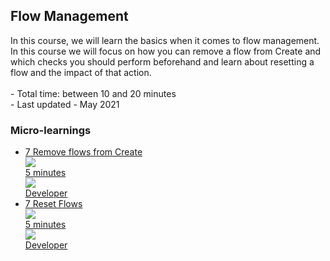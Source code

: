 <div class="ez-academy">
	<div class="ez-academy__body">
		<main class="master">
	<h2 class="title">Flow Management</h2>
    <p>
       In this course, we will learn the basics when it comes to flow management. In this course we will focus on how you can remove a flow from Create and which checks you should perform beforehand and learn about resetting a flow and the impact of that action.
        </br></br>
        - Total time: between 10 and 20 minutes
        </br>
        - Last updated - May 2021
    </p>
    <h3 class="title">Micro-learnings</h3>
    <ul class="strip-container">
        <li class="strip">
            <a href="../../docs/microlearning/novice-flow-management-remove-flows-from-create" class="strip__link">
            <label for="" class="strip__label">
                <span>7</span>
                Remove flows from Create
            </label>
            <div class="strip__attribute">
                <img class="strip__attribute-icon strip__attribute-icon--duration" src="../../img/icon-duration32.svg"/>
                <div class="strip__attribute-label">5 minutes</div>
            </div>
            <div class="strip__attribute">
                <img class="strip__attribute-icon strip__attribute-icon--roles" src="../../img/icon-roles32.svg"/>
                <div class="strip__attribute-label">Developer</div>
            </div>
        </a>
        </li>
		<li class="strip">
            <a href="../../docs/microlearning/novice-flow-management-reset-flows" class="strip__link">
            <label for="" class="strip__label">
                <span>7</span>
                Reset Flows
            </label>
            <div class="strip__attribute">
                <img class="strip__attribute-icon strip__attribute-icon--duration" src="../../img/icon-duration32.svg"/>
                <div class="strip__attribute-label">5 minutes</div>
            </div>
            <div class="strip__attribute">
                <img class="strip__attribute-icon strip__attribute-icon--roles" src="../../img/icon-roles32.svg"/>
                <div class="strip__attribute-label">Developer</div>
            </div>
        </a>
        </li>		  
    </ul>
    </main>
    </div>
</div>